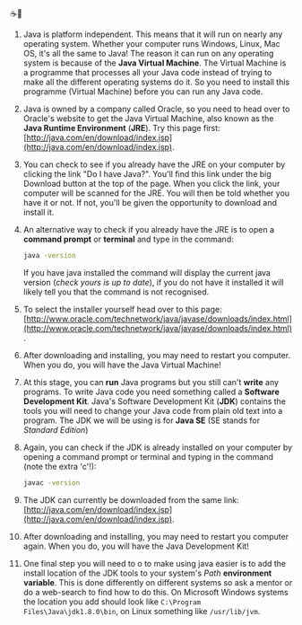 ☕🍣
1. Java is platform independent. This means that it will run on nearly any operating system. Whether your computer runs Windows, Linux, Mac OS, it's all the same to Java! The reason it can run on any operating system is because of the **Java Virtual Machine**. The Virtual Machine is a programme that processes all your Java code instead of trying to make all the different operating systems do it. So you need to install this programme \(Virtual Machine\) before you can run any Java code.
2. Java is owned by a company called Oracle, so you need to head over to Oracle's website to get the Java Virtual Machine, also known as the **Java Runtime Environment** \(**JRE**\). Try this page first: [http://java.com/en/download/index.jsp](http://java.com/en/download/index.jsp).
3. You can check to see if you already have the JRE on your computer by clicking the link "Do I have Java?". You'll find this link under the big Download button at the top of the page. When you click the link, your computer will be scanned for the JRE. You will then be told whether you have it or not. If not, you'll be given the opportunity to download and install it.
4. An alternative way to check if you already have the JRE is to open a **command prompt** or **terminal** and type in the command:

   ```bash
   java -version
   ```
   If you have java installed the command will display the current java version \(_check yours is up to date_\), if you do not have it installed it will likely tell you that the command is not recognised.

5. To select the installer yourself head over to this page: [http://www.oracle.com/technetwork/java/javase/downloads/index.html](http://www.oracle.com/technetwork/java/javase/downloads/index.html).
6. After downloading and installing, you may need to restart you computer. When you do, you will have the Java Virtual Machine!
7. At this stage, you can **run** Java programs but you still can't **write** any programs. To write Java code you need something called a **Software Development Kit**. Java's Software Development Kit \(**JDK**\) contains the tools you will need to change your Java code from plain old text into a program. The JDK we will be using is for **Java SE** \(SE stands for _Standard Edition_\)
8. Again, you can check if the JDK is already installed on your computer by opening a command prompt or terminal and typing in the command \(note the extra 'c'!\):
   ```bash
   javac -version
   ```
9. The JDK can currently be downloaded from the same link: [http://java.com/en/download/index.jsp](http://java.com/en/download/index.jsp).
10. After downloading and installing, you may need to restart you computer again. When you do, you will have the Java Development Kit!
11. One final step you will need to o to make using java easier is to add the install location of the JDK tools to your system's _Path_ **environment variable**. This is done differently on different systems so ask a mentor or do a web-search to find how to do this. On Microsoft Windows systems the location you add should look like `C:\Program Files\Java\jdk1.8.0\bin`, on Linux something like `/usr/lib/jvm`.



